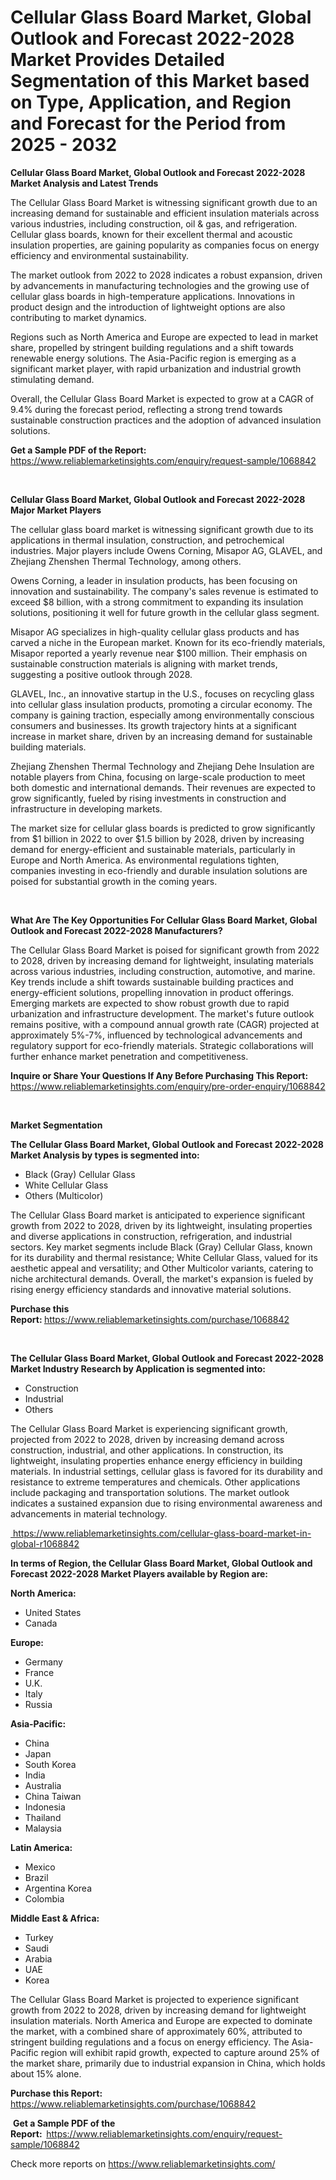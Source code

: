 <p><h1>Cellular Glass Board Market, Global Outlook and Forecast 2022-2028 Market Provides Detailed Segmentation of this Market based on Type, Application, and Region and Forecast for the Period from 2025 - 2032</h1></p><p><strong>Cellular Glass Board Market, Global Outlook and Forecast 2022-2028 Market Analysis and Latest Trends</strong></p>
<p><p>The Cellular Glass Board Market is witnessing significant growth due to an increasing demand for sustainable and efficient insulation materials across various industries, including construction, oil & gas, and refrigeration. Cellular glass boards, known for their excellent thermal and acoustic insulation properties, are gaining popularity as companies focus on energy efficiency and environmental sustainability. </p><p>The market outlook from 2022 to 2028 indicates a robust expansion, driven by advancements in manufacturing technologies and the growing use of cellular glass boards in high-temperature applications. Innovations in product design and the introduction of lightweight options are also contributing to market dynamics. </p><p>Regions such as North America and Europe are expected to lead in market share, propelled by stringent building regulations and a shift towards renewable energy solutions. The Asia-Pacific region is emerging as a significant market player, with rapid urbanization and industrial growth stimulating demand. </p><p>Overall, the Cellular Glass Board Market is expected to grow at a CAGR of 9.4% during the forecast period, reflecting a strong trend towards sustainable construction practices and the adoption of advanced insulation solutions.</p></p>
<p><strong>Get a Sample PDF of the Report:&nbsp;</strong> <a href="https://www.reliablemarketinsights.com/enquiry/request-sample/1068842?utm_campaign=3186&utm_medium=2&utm_source=Github&utm_content=ia&utm_term=21032025&utm_id=cellular-glass-board-market-global-outlook-and-forecast-2022-2028">https://www.reliablemarketinsights.com/enquiry/request-sample/1068842</a></p>
<p>&nbsp;</p>
<p><strong>Cellular Glass Board Market, Global Outlook and Forecast 2022-2028 Major Market Players</strong></p>
<p><p>The cellular glass board market is witnessing significant growth due to its applications in thermal insulation, construction, and petrochemical industries. Major players include Owens Corning, Misapor AG, GLAVEL, and Zhejiang Zhenshen Thermal Technology, among others.</p><p>Owens Corning, a leader in insulation products, has been focusing on innovation and sustainability. The company's sales revenue is estimated to exceed $8 billion, with a strong commitment to expanding its insulation solutions, positioning it well for future growth in the cellular glass segment.</p><p>Misapor AG specializes in high-quality cellular glass products and has carved a niche in the European market. Known for its eco-friendly materials, Misapor reported a yearly revenue near $100 million. Their emphasis on sustainable construction materials is aligning with market trends, suggesting a positive outlook through 2028.</p><p>GLAVEL, Inc., an innovative startup in the U.S., focuses on recycling glass into cellular glass insulation products, promoting a circular economy. The company is gaining traction, especially among environmentally conscious consumers and businesses. Its growth trajectory hints at a significant increase in market share, driven by an increasing demand for sustainable building materials.</p><p>Zhejiang Zhenshen Thermal Technology and Zhejiang Dehe Insulation are notable players from China, focusing on large-scale production to meet both domestic and international demands. Their revenues are expected to grow significantly, fueled by rising investments in construction and infrastructure in developing markets.</p><p>The market size for cellular glass boards is predicted to grow significantly from $1 billion in 2022 to over $1.5 billion by 2028, driven by increasing demand for energy-efficient and sustainable materials, particularly in Europe and North America. As environmental regulations tighten, companies investing in eco-friendly and durable insulation solutions are poised for substantial growth in the coming years.</p></p>
<p>&nbsp;</p>
<p><strong>What Are The Key Opportunities For Cellular Glass Board Market, Global Outlook and Forecast 2022-2028 Manufacturers?</strong></p>
<p><p>The Cellular Glass Board Market is poised for significant growth from 2022 to 2028, driven by increasing demand for lightweight, insulating materials across various industries, including construction, automotive, and marine. Key trends include a shift towards sustainable building practices and energy-efficient solutions, propelling innovation in product offerings. Emerging markets are expected to show robust growth due to rapid urbanization and infrastructure development. The market's future outlook remains positive, with a compound annual growth rate (CAGR) projected at approximately 5%-7%, influenced by technological advancements and regulatory support for eco-friendly materials. Strategic collaborations will further enhance market penetration and competitiveness.</p></p>
<p><strong>Inquire or Share Your Questions If Any Before Purchasing This Report:</strong> <a href="https://www.reliablemarketinsights.com/enquiry/pre-order-enquiry/1068842?utm_campaign=3186&utm_medium=2&utm_source=Github&utm_content=ia&utm_term=21032025&utm_id=cellular-glass-board-market-global-outlook-and-forecast-2022-2028">https://www.reliablemarketinsights.com/enquiry/pre-order-enquiry/1068842</a></p>
<p>&nbsp;</p>
<p><strong>Market Segmentation</strong></p>
<p><strong>The Cellular Glass Board Market, Global Outlook and Forecast 2022-2028 Market Analysis by types is segmented into:</strong></p>
<p><ul><li>Black (Gray) Cellular Glass</li><li>White Cellular Glass</li><li>Others (Multicolor)</li></ul></p>
<p><p>The Cellular Glass Board market is anticipated to experience significant growth from 2022 to 2028, driven by its lightweight, insulating properties and diverse applications in construction, refrigeration, and industrial sectors. Key market segments include Black (Gray) Cellular Glass, known for its durability and thermal resistance; White Cellular Glass, valued for its aesthetic appeal and versatility; and Other Multicolor variants, catering to niche architectural demands. Overall, the market's expansion is fueled by rising energy efficiency standards and innovative material solutions.</p></p>
<p><strong>Purchase this Report:&nbsp;</strong><a href="https://www.reliablemarketinsights.com/purchase/1068842?utm_campaign=3186&utm_medium=2&utm_source=Github&utm_content=ia&utm_term=21032025&utm_id=cellular-glass-board-market-global-outlook-and-forecast-2022-2028">https://www.reliablemarketinsights.com/purchase/1068842</a></p>
<p>&nbsp;</p>
<p><strong>The Cellular Glass Board Market, Global Outlook and Forecast 2022-2028 Market Industry Research by Application is segmented into:</strong></p>
<p><ul><li>Construction</li><li>Industrial</li><li>Others</li></ul></p>
<p><p>The Cellular Glass Board Market is experiencing significant growth, projected from 2022 to 2028, driven by increasing demand across construction, industrial, and other applications. In construction, its lightweight, insulating properties enhance energy efficiency in building materials. In industrial settings, cellular glass is favored for its durability and resistance to extreme temperatures and chemicals. Other applications include packaging and transportation solutions. The market outlook indicates a sustained expansion due to rising environmental awareness and advancements in material technology.</p></p>
<p><a href="https://www.reliablemarketinsights.com/cellular-glass-board-market-in-global-r1068842?utm_campaign=3186&utm_medium=2&utm_source=Github&utm_content=ia&utm_term=21032025&utm_id=cellular-glass-board-market-global-outlook-and-forecast-2022-2028">&nbsp;https://www.reliablemarketinsights.com/cellular-glass-board-market-in-global-r1068842</a></p>
<p><strong>In terms of Region, the Cellular Glass Board Market, Global Outlook and Forecast 2022-2028 Market Players available by Region are:</strong></p>
<p>
    <p> <strong> North America: </strong>
        <ul>
            <li>United States</li>
            <li>Canada</li>
        </ul>
        </p> 
    <p> <strong> Europe: </strong>
        <ul>
            <li>Germany</li>
            <li>France</li>
            <li>U.K.</li>
            <li>Italy</li>
            <li>Russia</li>
        </ul>
        </p> 
    <p> <strong> Asia-Pacific: </strong>
        <ul>
            <li>China</li>
            <li>Japan</li>
            <li>South Korea</li>
            <li>India</li>
            <li>Australia</li>
            <li>China Taiwan</li>
            <li>Indonesia</li>
            <li>Thailand</li>
            <li>Malaysia</li>
        </ul>
        </p> 
    <p> <strong> Latin America: </strong>
        <ul>
            <li>Mexico</li>
            <li>Brazil</li>
            <li>Argentina Korea</li>
            <li>Colombia</li>
        </ul>
        </p> 
    <p> <strong> Middle East & Africa: </strong>
        <ul>
            <li>Turkey</li>
            <li>Saudi</li>
            <li>Arabia</li>
            <li>UAE</li>
            <li>Korea</li>
        </ul>
    </p>
    </p>
<p><p>The Cellular Glass Board Market is projected to experience significant growth from 2022 to 2028, driven by increasing demand for lightweight insulation materials. North America and Europe are expected to dominate the market, with a combined share of approximately 60%, attributed to stringent building regulations and a focus on energy efficiency. The Asia-Pacific region will exhibit rapid growth, expected to capture around 25% of the market share, primarily due to industrial expansion in China, which holds about 15% alone.</p></p>
<p><strong>Purchase this Report: </strong><a href="https://www.reliablemarketinsights.com/purchase/1068842?utm_campaign=3186&utm_medium=2&utm_source=Github&utm_content=ia&utm_term=21032025&utm_id=cellular-glass-board-market-global-outlook-and-forecast-2022-2028">https://www.reliablemarketinsights.com/purchase/1068842</a></p>
<p>&nbsp;<strong>Get a Sample PDF of the Report:&nbsp;&nbsp;</strong><a href="https://www.reliablemarketinsights.com/enquiry/request-sample/1068842?utm_campaign=3186&utm_medium=2&utm_source=Github&utm_content=ia&utm_term=21032025&utm_id=cellular-glass-board-market-global-outlook-and-forecast-2022-2028">https://www.reliablemarketinsights.com/enquiry/request-sample/1068842</a></p>
<p><strong></strong></p>
<p>Check more reports on <a href="https://www.reliablemarketinsights.com/?utm_campaign=3186&utm_medium=2&utm_source=Github&utm_content=ia&utm_term=21032025&utm_id=cellular-glass-board-market-global-outlook-and-forecast-2022-2028">https://www.reliablemarketinsights.com/</a></p>